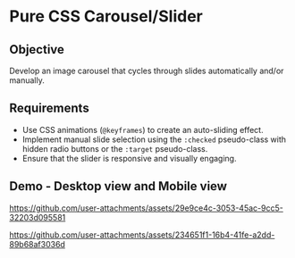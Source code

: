 # Pure CSS Carousel/Slider

## Objective

Develop an image carousel that cycles through slides automatically and/or manually.
## Requirements

- Use CSS animations (`@keyframes`) to create an auto-sliding effect.
- Implement manual slide selection using the `:checked` pseudo-class with hidden radio buttons or the `:target` pseudo-class.
- Ensure that the slider is responsive and visually engaging.

## Demo - Desktop view and Mobile view

https://github.com/user-attachments/assets/29e9ce4c-3053-45ac-9cc5-32203d095581

https://github.com/user-attachments/assets/234651f1-16b4-41fe-a2dd-89b68af3036d


